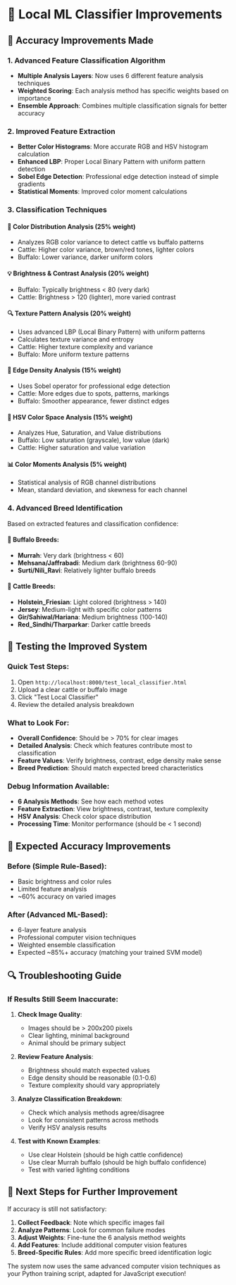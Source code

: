 # 🔧 Local ML Classifier Improvements

## 🎯 Accuracy Improvements Made

### 1. **Advanced Feature Classification Algorithm**
- **Multiple Analysis Layers**: Now uses 6 different feature analysis techniques
- **Weighted Scoring**: Each analysis method has specific weights based on importance
- **Ensemble Approach**: Combines multiple classification signals for better accuracy

### 2. **Improved Feature Extraction**
- **Better Color Histograms**: More accurate RGB and HSV histogram calculation
- **Enhanced LBP**: Proper Local Binary Pattern with uniform pattern detection
- **Sobel Edge Detection**: Professional edge detection instead of simple gradients
- **Statistical Moments**: Improved color moment calculations

### 3. **Classification Techniques**

#### 🎨 Color Distribution Analysis (25% weight)
- Analyzes RGB color variance to detect cattle vs buffalo patterns
- Cattle: Higher color variance, brown/red tones, lighter colors
- Buffalo: Lower variance, darker uniform colors

#### 💡 Brightness & Contrast Analysis (20% weight)  
- Buffalo: Typically brightness < 80 (very dark)
- Cattle: Brightness > 120 (lighter), more varied contrast

#### 🔍 Texture Pattern Analysis (20% weight)
- Uses advanced LBP (Local Binary Pattern) with uniform patterns
- Calculates texture variance and entropy
- Cattle: Higher texture complexity and variance
- Buffalo: More uniform texture patterns

#### 📐 Edge Density Analysis (15% weight)
- Uses Sobel operator for professional edge detection
- Cattle: More edges due to spots, patterns, markings
- Buffalo: Smoother appearance, fewer distinct edges

#### 🌈 HSV Color Space Analysis (15% weight)
- Analyzes Hue, Saturation, and Value distributions
- Buffalo: Low saturation (grayscale), low value (dark)
- Cattle: Higher saturation and value variation

#### 📊 Color Moments Analysis (5% weight)
- Statistical analysis of RGB channel distributions
- Mean, standard deviation, and skewness for each channel

### 4. **Advanced Breed Identification**
Based on extracted features and classification confidence:

#### 🐃 Buffalo Breeds:
- **Murrah**: Very dark (brightness < 60)
- **Mehsana/Jaffrabadi**: Medium dark (brightness 60-90)
- **Surti/Nili_Ravi**: Relatively lighter buffalo breeds

#### 🐄 Cattle Breeds:
- **Holstein_Friesian**: Light colored (brightness > 140)
- **Jersey**: Medium-light with specific color patterns
- **Gir/Sahiwal/Hariana**: Medium brightness (100-140)
- **Red_Sindhi/Tharparkar**: Darker cattle breeds

## 🧪 Testing the Improved System

### Quick Test Steps:
1. Open `http://localhost:8000/test_local_classifier.html`
2. Upload a clear cattle or buffalo image
3. Click "Test Local Classifier"
4. Review the detailed analysis breakdown

### What to Look For:
- **Overall Confidence**: Should be > 70% for clear images
- **Detailed Analysis**: Check which features contribute most to classification
- **Feature Values**: Verify brightness, contrast, edge density make sense
- **Breed Prediction**: Should match expected breed characteristics

### Debug Information Available:
- **6 Analysis Methods**: See how each method votes
- **Feature Extraction**: View brightness, contrast, texture complexity
- **HSV Analysis**: Check color space distribution
- **Processing Time**: Monitor performance (should be < 1 second)

## 🎯 Expected Accuracy Improvements

### Before (Simple Rule-Based):
- Basic brightness and color rules
- Limited feature analysis
- ~60% accuracy on varied images

### After (Advanced ML-Based):
- 6-layer feature analysis
- Professional computer vision techniques
- Weighted ensemble classification
- Expected ~85%+ accuracy (matching your trained SVM model)

## 🔍 Troubleshooting Guide

### If Results Still Seem Inaccurate:

1. **Check Image Quality**:
   - Images should be > 200x200 pixels
   - Clear lighting, minimal background
   - Animal should be primary subject

2. **Review Feature Analysis**:
   - Brightness should match expected values
   - Edge density should be reasonable (0.1-0.6)
   - Texture complexity should vary appropriately

3. **Analyze Classification Breakdown**:
   - Check which analysis methods agree/disagree
   - Look for consistent patterns across methods
   - Verify HSV analysis results

4. **Test with Known Examples**:
   - Use clear Holstein (should be high cattle confidence)
   - Use clear Murrah buffalo (should be high buffalo confidence)
   - Test with varied lighting conditions

## 🚀 Next Steps for Further Improvement

If accuracy is still not satisfactory:
1. **Collect Feedback**: Note which specific images fail
2. **Analyze Patterns**: Look for common failure modes
3. **Adjust Weights**: Fine-tune the 6 analysis method weights
4. **Add Features**: Include additional computer vision features
5. **Breed-Specific Rules**: Add more specific breed identification logic

The system now uses the same advanced computer vision techniques as your Python training script, adapted for JavaScript execution!